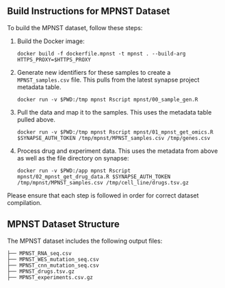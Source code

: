 ## Build Instructions for MPNST Dataset

To build the MPNST dataset, follow these steps:

1. Build the Docker image:
   ```
   docker build -f dockerfile.mpnst -t mpnst . --build-arg HTTPS_PROXY=$HTTPS_PROXY
   ```

2. Generate new identifiers for these samples to create a
   `MPNST_samples.csv` file. This pulls from the latest synapse
   project metadata table.
   ```
   docker run -v $PWD:/tmp mpnst Rscript mpnst/00_sample_gen.R 
   ```

3. Pull the data and map it to the samples. This uses the metadata
   table pulled above.
   ```
   docker run -v $PWD:/tmp mpnst Rscript mpnst/01_mpnst_get_omics.R $SYNAPSE_AUTH_TOKEN /tmp/mpnst/MPNST_samples.csv /tmp/genes.csv
   ```

4. Process drug and experiment data. This uses the metadata from above
   as well as the file directory on synapse:
   ```
   docker run -v $PWD:/app mpnst Rscript  mpnst/02_mpnst_get_drug_data.R $SYNAPSE_AUTH_TOKEN /tmp/mpnst/MPNST_samples.csv /tmp/cell_line/drugs.tsv.gz
   ```

Please ensure that each step is followed in order for correct dataset compilation.

## MPNST Dataset Structure
The MPNST dataset includes the following output files:
```
├── MPNST_RNA_seq.csv
├── MPNST_WES_mutation_seq.csv
├── MPNST_cnn_mutation_seq.csv
├── MPNST_drugs.tsv.gz
├── MPNST_experiments.csv.gz
```

